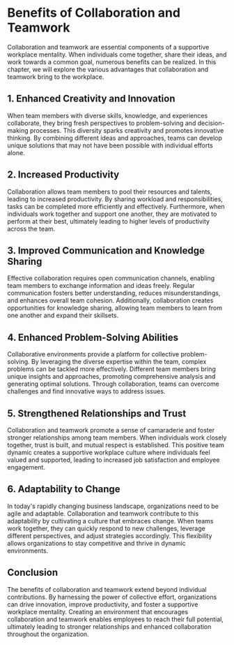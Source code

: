 # Benefits of Collaboration and Teamwork

Collaboration and teamwork are essential components of a supportive workplace mentality. When individuals come together, share their ideas, and work towards a common goal, numerous benefits can be realized. In this chapter, we will explore the various advantages that collaboration and teamwork bring to the workplace.

## 1\. Enhanced Creativity and Innovation

When team members with diverse skills, knowledge, and experiences collaborate, they bring fresh perspectives to problem-solving and decision-making processes. This diversity sparks creativity and promotes innovative thinking. By combining different ideas and approaches, teams can develop unique solutions that may not have been possible with individual efforts alone.

## 2\. Increased Productivity

Collaboration allows team members to pool their resources and talents, leading to increased productivity. By sharing workload and responsibilities, tasks can be completed more efficiently and effectively. Furthermore, when individuals work together and support one another, they are motivated to perform at their best, ultimately leading to higher levels of productivity across the team.

## 3\. Improved Communication and Knowledge Sharing

Effective collaboration requires open communication channels, enabling team members to exchange information and ideas freely. Regular communication fosters better understanding, reduces misunderstandings, and enhances overall team cohesion. Additionally, collaboration creates opportunities for knowledge sharing, allowing team members to learn from one another and expand their skillsets.

## 4\. Enhanced Problem-Solving Abilities

Collaborative environments provide a platform for collective problem-solving. By leveraging the diverse expertise within the team, complex problems can be tackled more effectively. Different team members bring unique insights and approaches, promoting comprehensive analysis and generating optimal solutions. Through collaboration, teams can overcome challenges and find innovative ways to address issues.

## 5\. Strengthened Relationships and Trust

Collaboration and teamwork promote a sense of camaraderie and foster stronger relationships among team members. When individuals work closely together, trust is built, and mutual respect is established. This positive team dynamic creates a supportive workplace culture where individuals feel valued and supported, leading to increased job satisfaction and employee engagement.

## 6\. Adaptability to Change

In today's rapidly changing business landscape, organizations need to be agile and adaptable. Collaboration and teamwork contribute to this adaptability by cultivating a culture that embraces change. When teams work together, they can quickly respond to new challenges, leverage different perspectives, and adjust strategies accordingly. This flexibility allows organizations to stay competitive and thrive in dynamic environments.

## Conclusion

The benefits of collaboration and teamwork extend beyond individual contributions. By harnessing the power of collective effort, organizations can drive innovation, improve productivity, and foster a supportive workplace mentality. Creating an environment that encourages collaboration and teamwork enables employees to reach their full potential, ultimately leading to stronger relationships and enhanced collaboration throughout the organization.
